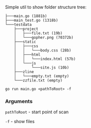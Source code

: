 Simple util to show folder structure tree:

```
├───main.go (1881b)        
├───main_test.go (1318b)    
└───testdata                
	├───project               
	│	├───file.txt (19b)      
	│	└───gopher.png (70372b) 
	├───static                
	│	├───css                 
	│	│	└───body.css (28b)    
	│	├───html                
	│	│	└───index.html (57b)  
	│	└───js                  
	│		└───site.js (10b)     
	├───zline                 
	│	└───empty.txt (empty)   
	└───zzfile.txt (empty) 
```

```
go run main.go <pathToRoot> -f
```

### Arguments
`pathToRoot` - start point of scan

`-f` - show files
